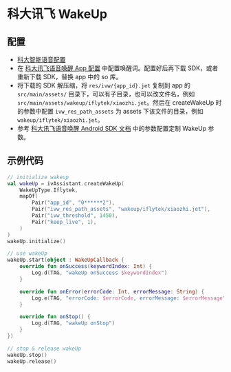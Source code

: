 # 科大讯飞 WakeUp

## 配置

- [科大智能语音配置](IflytekConfig.md)
- 在 [科大讯飞语音唤醒 App 配置](https://console.xfyun.cn/services/awaken) 中配置唤醒词。配置好后再下载 SDK，或者重新下载 SDK，替换 app 中的 so 库。
- 将下载的 SDK 解压缩，将 `res/ivw/{app_id}.jet` 复制到 app 的 `src/main/assets/` 目录下，可以有子目录，也可以改文件名，例如 `src/main/assets/wakeup/iflytek/xiaozhi.jet`。然后在 createWakeUp 时的参数中配置 `ivw_res_path_assets` 为 assets 下该文件的目录，例如 `wakeup/iflytek/xiaozhi.jet`。
- 参考 [科大讯飞语音唤醒 Android SDK 文档](https://www.xfyun.cn/doc/asr/awaken/Android-SDK.html) 中的参数配置定制 WakeUp 参数。

## 示例代码

```kotlin
// initialize wakeup
val wakeUp = ivAssistant.createWakeUp(
    WakeUpType.Iflytek,
    mapOf(
        Pair("app_id", "0******2"),
        Pair("ivw_res_path_assets", "wakeup/iflytek/xiaozhi.jet"),
        Pair("ivw_threshold", 1450),
        Pair("keep_live", 1),
    )
)
wakeUp.initialize()

// use wakeUp
wakeUp.start(object : WakeUpCallback {
    override fun onSuccess(keywordIndex: Int) {
        Log.d(TAG, "wakeUp onSuccess $keywordIndex")
    }

    override fun onError(errorCode: Int, errorMessage: String) {
        Log.e(TAG, "errorCode: $errorCode, errorMessage: $errorMessage")
    }

    override fun onStop() {
        Log.d(TAG, "wakeUp onStop")
    }
})

// stop & release wakeUp
wakeUp.stop()
wakeUp.release()

```